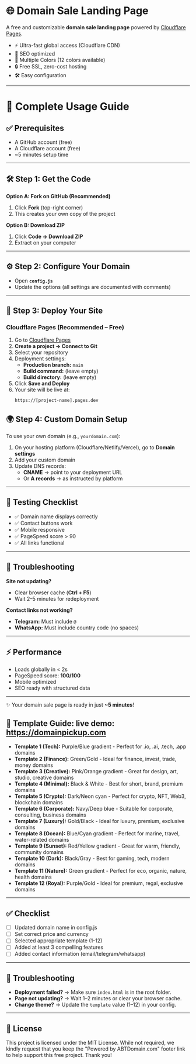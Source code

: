 # 🌐 Domain Sale Landing Page

A free and customizable **domain sale landing page** powered by [Cloudflare Pages](https://pages.cloudflare.com/).

- ⚡ Ultra-fast global access (Cloudflare CDN)
- 🔎 SEO optimized
- 🎨 Multiple Colors (12 colors available)
- 🔒 Free SSL, zero-cost hosting
- 🛠️ Easy configuration

---
# 📖 Complete Usage Guide

## ✅ Prerequisites
- A GitHub account (free)
- A Cloudflare account (free)
- ~5 minutes setup time  

---

## 🛠 Step 1: Get the Code
**Option A: Fork on GitHub (Recommended)**  
1. Click **Fork** (top-right corner)  
2. This creates your own copy of the project  

**Option B: Download ZIP**  
1. Click **Code → Download ZIP**  
2. Extract on your computer  

---

## ⚙️ Step 2: Configure Your Domain
- Open **`config.js`**  
- Update the options (all settings are documented with comments)  

---

## 🚀 Step 3: Deploy Your Site
### Cloudflare Pages (Recommended – Free)  
1. Go to [Cloudflare Pages](https://pages.cloudflare.com)  
2. **Create a project → Connect to Git**  
3. Select your repository  
4. Deployment settings:  
   - **Production branch:** `main`  
   - **Build command:** (leave empty)  
   - **Build directory:** (leave empty)  
5. Click **Save and Deploy**  
6. Your site will be live at:  
   ```
   https://[project-name].pages.dev
   ```


## 🌍 Step 4: Custom Domain Setup
To use your own domain (e.g., `yourdomain.com`):  
1. On your hosting platform (Cloudflare/Netlify/Vercel), go to **Domain settings**  
2. Add your custom domain  
3. Update DNS records:  
   - **CNAME** → point to your deployment URL  
   - Or **A records** → as instructed by platform  

---

## 🧾 Testing Checklist
- ✅ Domain name displays correctly  
- ✅ Contact buttons work  
- ✅ Mobile responsive  
- ✅ PageSpeed score > 90  
- ✅ All links functional  

---

## 🐞 Troubleshooting
**Site not updating?**  
- Clear browser cache (**Ctrl + F5**)  
- Wait 2–5 minutes for redeployment  

**Contact links not working?**  
- **Telegram:** Must include `@`  
- **WhatsApp:** Must include country code (no spaces)  

---

## ⚡ Performance
- Loads globally in < 2s  
- PageSpeed score: **100/100**  
- Mobile optimized  
- SEO ready with structured data  

---

✨ Your domain sale page is ready in just **~5 minutes**!  


## 🎨 Template Guide: live demo: https://domainpickup.com

- **Template 1 (Tech):** Purple/Blue gradient - Perfect for .io, .ai, .tech, .app domains
- **Template 2 (Finance):** Green/Gold - Ideal for finance, invest, trade, money domains
- **Template 3 (Creative):** Pink/Orange gradient - Great for design, art, studio, creative domains
- **Template 4 (Minimal):** Black & White - Best for short, brand, premium domains
- **Template 5 (Crypto):** Dark/Neon cyan - Perfect for crypto, NFT, Web3, blockchain domains
- **Template 6 (Corporate):** Navy/Deep blue - Suitable for corporate, consulting, business domains
- **Template 7 (Luxury):** Gold/Black - Ideal for luxury, premium, exclusive domains
- **Template 8 (Ocean):** Blue/Cyan gradient - Perfect for marine, travel, water-related domains
- **Template 9 (Sunset):** Red/Yellow gradient - Great for warm, friendly, community domains
- **Template 10 (Dark):** Black/Gray - Best for gaming, tech, modern domains
- **Template 11 (Nature):** Green gradient - Perfect for eco, organic, nature, health domains
- **Template 12 (Royal):** Purple/Gold - Ideal for premium, regal, exclusive domains

---

## ✅ Checklist

- [ ] Updated domain name in config.js
- [ ] Set correct price and currency
- [ ] Selected appropriate template (1-12)
- [ ] Added at least 3 compelling features
- [ ] Added contact information (email/telegram/whatsapp)

---

## 🔧 Troubleshooting

- **Deployment failed?** → Make sure `index.html` is in the root folder.
- **Page not updating?** → Wait 1–2 minutes or clear your browser cache.
- **Change theme?** → Update the `template` value (1–12) in your config.

---

## 📜 License

This project is licensed under the MIT License.
While not required, we kindly request that you keep the "Powered by ABTDomain.com" footer link to help support this free project. Thank you!



